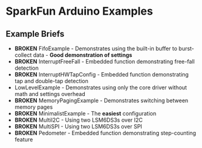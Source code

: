 SparkFun Arduino Examples
==========================

Example Briefs
--------------

* **BROKEN** FifoExample - Demonstrates using the built-in buffer to burst-collect data - **Good demonstration of settings**
* **BROKEN** InterruptFreeFall - Embedded function demonstrating free-fall detection
* **BROKEN** InterruptHWTapConfig - Embedded function demonstrating tap and double-tap detection
* LowLevelExample - Demonstrates using only the core driver without math and settings overhead
* **BROKEN** MemoryPagingExample - Demonstrates switching between memory pages
* **BROKEN** MinimalistExample - The **easiest** configuration
* **BROKEN** MultiI2C - Using two LSM6DS3s over I2C
* **BROKEN** MultiSPI - Using two LSM6DS3s over SPI
* **BROKEN** Pedometer - Embedded function demonstrating step-counting feature
